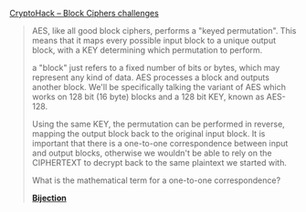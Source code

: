 [CryptoHack – Block Ciphers challenges](https://cryptohack.org/challenges/aes/)

> AES, like all good block ciphers, performs a "keyed permutation". This means that it maps every possible input block to a unique output block, with a KEY determining which permutation to perform.
>
> a "block" just refers to a fixed number of bits or bytes, which may represent any kind of data. AES processes a block and outputs another block. We'll be specifically talking the variant of AES which works on 128 bit (16 byte) blocks and a 128 bit KEY, known as AES-128.
>
> Using the same KEY, the permutation can be performed in reverse, mapping the output block back to the original input block. It is important that there is a one-to-one correspondence between input and output blocks, otherwise we wouldn't be able to rely on the CIPHERTEXT to decrypt back to the same plaintext we started with.
>
> What is the mathematical term for a one-to-one correspondence?
> 
> [**Bijection**](https://en.wikipedia.org/wiki/Bijection)
